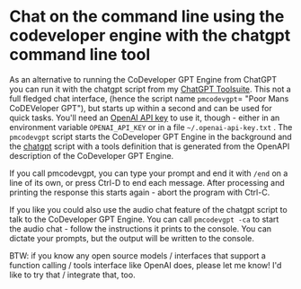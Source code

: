 # Chat on the command line using the codeveloper engine with the chatgpt command line tool

As an alternative to running the CoDeveloper GPT Engine from ChatGPT you can run it with the chatgpt
script from my [ChatGPT Toolsuite](https://github.com/stoerr/chatGPTtools). This not a full fledged chat interface,
(hence the script name `pmcodevgpt`= "Poor Mans CoDEVeloper GPT"),
but starts up within a second and can be used for quick tasks. You'll need an
[OpenAI API key](https://platform.openai.com/api-keys) to use it, though -
either in an environment variable `OPENAI_API_KEY` or in a file `~/.openai-api-key.txt` .
The `pmcodevgpt` script starts the CoDeveloper GPT Engine in the background and the
[chatgpt](https://github.com/stoerr/chatGPTtools/blob/develop/bin/chatgpt) script with a tools definition
that is generated from the OpenAPI description of the CoDeveloper GPT Engine.

If you call pmcodevgpt, you can type your prompt and end it with `/end` on a line of its own, or press Ctrl-D to end
each message. After processing and printing the response this starts again - abort the program with Ctrl-C.

If you like you could also use the audio chat feature of the chatgpt script to talk to the CoDeveloper GPT Engine.
You can call `pmcodevgpt -ca` to start the audio chat - follow the instructions it prints to the console. You can
dictate your prompts, but the output will be written to the console.

BTW: if you know any open source models / interfaces that support a function calling / tools interface like
OpenAI does, please let me know! I'd like to try that / integrate that, too.
